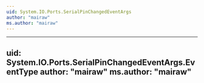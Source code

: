 ```yaml
---
uid: System.IO.Ports.SerialPinChangedEventArgs
author: "mairaw"
ms.author: "mairaw"
---
```


---
uid: System.IO.Ports.SerialPinChangedEventArgs.EventType
author: "mairaw"
ms.author: "mairaw"
---
